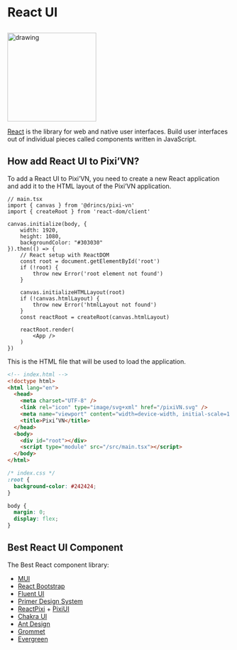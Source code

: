 # React UI

<img src="https://firebasestorage.googleapis.com/v0/b/pixi-vn.appspot.com/o/public%2Freact-logo.png?alt=media" alt="drawing" width="200" style="margin-top: 10px;" />

[React](https://react.dev/) is the library for web and native user interfaces. Build user interfaces out of individual pieces called components written in JavaScript.

## How add React UI to Pixi’VN?

To add a React UI to Pixi’VN, you need to create a new React application and add it to the HTML layout of the Pixi’VN application.

```tsx
// main.tsx
import { canvas } from '@drincs/pixi-vn'
import { createRoot } from 'react-dom/client'

canvas.initialize(body, {
    width: 1920,
    height: 1080,
    backgroundColor: "#303030"
}).then(() => {
    // React setup with ReactDOM
    const root = document.getElementById('root')
    if (!root) {
        throw new Error('root element not found')
    }

    canvas.initializeHTMLLayout(root)
    if (!canvas.htmlLayout) {
        throw new Error('htmlLayout not found')
    }
    const reactRoot = createRoot(canvas.htmlLayout)

    reactRoot.render(
        <App />
    )
})
```

This is the HTML file that will be used to load the application.

```html
<!-- index.html -->
<!doctype html>
<html lang="en">
  <head>
    <meta charset="UTF-8" />
    <link rel="icon" type="image/svg+xml" href="/pixiVN.svg" />
    <meta name="viewport" content="width=device-width, initial-scale=1.0" />
    <title>Pixi’VN</title>
  </head>
  <body>
    <div id="root"></div>
    <script type="module" src="/src/main.tsx"></script>
  </body>
</html>
```

```css
/* index.css */
:root {
  background-color: #242424;
}

body {
  margin: 0;
  display: flex;
}
```

## Best React UI Component

The Best React component library:

- [MUI](https://mui.com/)
- [React Bootstrap](https://react-bootstrap.github.io/)
- [Fluent UI](https://react.fluentui.dev/?path=/docs/concepts-introduction--docs)
- [Primer Design System](https://primer.style/)
- [ReactPixi](https://pixijs.io/pixi-react/) + [PixiUI](https://pixijs.io/ui/)
- [Chakra UI](https://chakra-ui.com/)
- [Ant Design](https://ant.design/)
- [Grommet](https://v2.grommet.io/)
- [Evergreen](https://evergreen.segment.com/)
